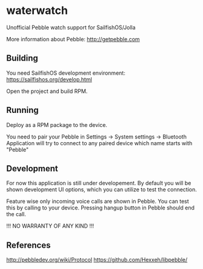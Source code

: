 waterwatch
==========

Unofficial Pebble watch support for SailfishOS/Jolla


More information about Pebble:
http://getpebble.com



Building
--------

You need SailfishOS development environment: https://sailfishos.org/develop.html

Open the project and build RPM.



Running
-------

Deploy as a RPM package to the device.

You need to pair your Pebble in Settings -> System settings -> Bluetooth
Application will try to connect to any paired device which name starts with "Pebble"


Development
-----------

For now this application is still under developement. By default you will be shown
development UI options, which you can utilize to test the connection.

Feature wise only incoming voice calls are shown in Pebble. You can test this by calling to your device.
Pressing hangup button in Pebble should end the call.


!!! NO WARRANTY OF ANY KIND !!!



References
----------

http://pebbledev.org/wiki/Protocol
https://github.com/Hexxeh/libpebble/
